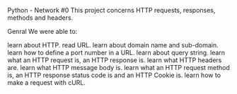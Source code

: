 Python - Network #0
This project concerns HTTP requests, responses, methods and headers.

Genral
We were able to:

learn about HTTP.
read URL.
learn about domain name and sub-domain.
learn how to define a port number in a URL.
learn about query string.
learn what an HTTP request is, an HTTP response is.
learn what HTTP headers are.
learn what HTTP message body is.
learn what an HTTP request method is, an HTTP response status code is and an HTTP Cookie is.
learn how to make a request with cURL.
